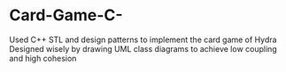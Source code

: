 # Card-Game-C-
Used C++ STL and design patterns to implement the card game of Hydra
Designed wisely by drawing UML class diagrams to achieve low coupling and high cohesion
